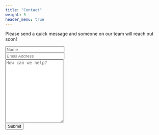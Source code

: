 ```yaml
---
title: "Contact"
weight: 5
header_menu: true
---
```


Please send a quick message and someone on our team will reach out soon!

<div class="container">
  <form action="https://n8n.kilpen.com/webhook/88699d08-789f-4f61-91f5-9c4e4ffff343" method="post">
    <div class="row">
      <div class="col-100">
        <input type="text" id="name" name="name" placeholder="Name">
      </div>
    </div>
    <div class="row">
      <div class="col-100">
        <input type="text" id="email" name="email" placeholder="Email Address">
      </div>
    </div>
    <div class="row">
      <div class="col-100">
        <textarea id="message" name="message" placeholder="How can we help?" style="height:200px"></textarea>
      </div>
    </div>
    <div class="row">
      <input type="submit" value="Submit">
    </div>
  </form>
</div>
